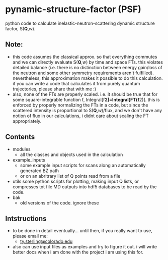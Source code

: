 # pynamic-structure-factor (PSF)
python code to calculate inelastic-neutron-scattering dynamic structure factor, S(**Q**,*w*).  

## Note:
- this code assumes the classical approx. so that everything commutes and we can directly evaluate S(**Q**,*w*) by time and space FTs. this violates detailed balance (i.e. there is no distinction between energy gain/loss of the neutron and some other symmetry requirements aren't fulfilled). nevertheless, this approximation makes it possible to do this calculation. if you can write a code that calculates it from purely quantum trajectories, please share that with me :)
- also, none of the FTs are properly scaled. i.e. it should be true that for some square-integrable function f,  Integral[f**2]=Integral[FT(f**2)]. this is enforced by properly normalizing the FTs in a code, but since the scattered intensity is proportional to S(**Q**,*w*)/flux, and we don't have any notion of flux in our calculations, i didnt care about scaling the FT appropriately. 

## Contents
- modules
  - all the classes and objects used in the calculation
- example_inputs
  - some example input scripts for scans along an automatically generated BZ path
  - or on an abritrary list of Q points read from a file
- utils
  some python scripts for plotting, making input Q lists, or compresses txt file MD outputs into hdf5 databases to be read by the code. 
- bak 
  - old versions of the code. ignore these

## Intstructions
- to be done in detail eventually... until then, if you really want to use, please email me:
  - ty.sterling@colorado.edu
- also can use input files as examples and try to figure it out. i will write better docs when i am done with the project i am using this for. 

